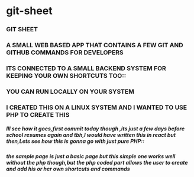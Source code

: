 # git-sheet
### GIT SHEET

### A SMALL WEB BASED APP THAT CONTAINS A FEW GIT AND GITHUB COMMANDS FOR DEVELOPERS
### ITS CONNECTED TO A SMALL BACKEND SYSTEM FOR KEEPING YOUR OWN SHORTCUTS TOO::
### YOU CAN RUN LOCALLY ON YOUR SYSTEM 
### I CREATED THIS ON A LINUX SYSTEM AND I WANTED TO USE PHP TO CREATE THIS
##### Ill see how it goes,first commit today though ,its just a few days before school resumes again and tbh,I would have written this in react but then,Lets see how this is gonna go with just pure PHP::
##### the sample page is just a basic page but this simple one works well without the php though,but the php coded part allows the user to create and add his or her own shortcuts and commands
